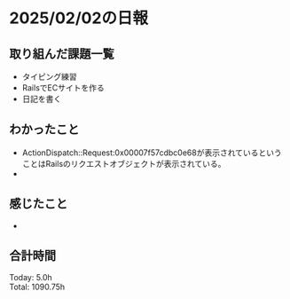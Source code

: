 # 2025/02/02の日報
## 取り組んだ課題一覧
* タイピング練習
*  RailsでECサイトを作る
*  日記を書く
## わかったこと
* ActionDispatch::Request:0x00007f57cdbc0e68が表示されているということはRailsのリクエストオブジェクトが表示されている。
* 
## 感じたこと
* 
## 合計時間 
Today: 5.0h<br>
Total: 1090.75h

